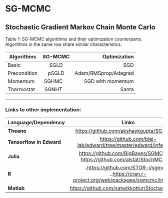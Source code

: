 # SG-MCMC
Stochastic Gradient Markov Chain Monte Carlo
----


Table 1: SG-MCMC algorithms and their optimization counterparts. 
Algorithms in the same row share similar characteristics.

| Algorithms    | SG-MCMC       | Optimization |
| ------------- |:-------------:| ------------:|
| Basic         | SGLD          |  SGD         |
| Precondition  | pSGLD         |  Adam/RMSprop/Adagrad |
| Momentum      | SGHMC         |  SGD with momentum    |
| Thermostat    | SGNHT         |  Santa                |


----


### Links to other implementation:


| Language/Dependency    | Links       | Note |
| ------------------------|:-------------:| --:|
| **Theano**         |  https://github.com/akshaykgupta/SG_MCMC          |           |
| **Tensorflow in Edward**  | https://github.com/blei-lab/edward/tree/master/edward/inferences         |  |
| **Julia**         | https://github.com/BigBayes/SGMCMC.jl    https://github.com/alstat/StochMCMC.jl      |       |
  | **R**        | ..https://github.com/STOR-i/sgmcmc   ..https://cran.r-project.org/web/packages/sgmcmc/index.html     | |
| **Matlab**  | https://github.com/satwikkottur/StochasticMCMC     |         |




